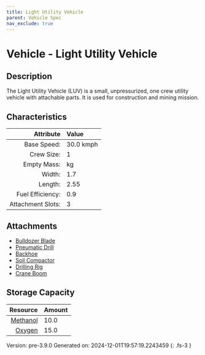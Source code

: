 ```yaml
---
title: Light Utility Vehicle
parent: Vehicle Spec
nav_exclude: true
---
```

# Vehicle - Light Utility Vehicle

## Description
The Light Utility Vehicle (LUV) is a small, unpressurized, one crew utility vehicle with attachable parts.&#10;&#9;&#9;It is used for construction and mining mission.

## Characteristics

| Attribute      | Value |
|--------:|:------|
|Base Speed:|30.0 kmph|
|Crew Size:|1|
|Empty Mass:| kg|
|Width:|1.7|
|Length:|2.55|
|Fuel Efficiency:|0.9|
|Attachment Slots:|3|

## Attachments

- [Bulldozer Blade](../part/bulldozer-blade.html)
- [Pneumatic Drill](../part/pneumatic-drill.html)
- [Backhoe](../part/backhoe.html)
- [Soil Compactor](../part/soil-compactor.html)
- [Drilling Rig](../part/drilling-rig.html)
- [Crane Boom](../part/crane-boom.html)

## Storage Capacity

| Resource      | Amount |
|--------:|:------|
|[Methanol](../resource/methanol.html)|10.0|
|[Oxygen](../resource/oxygen.html)|15.0|

Version: pre-3.9.0 Generated on: 2024-12-01T19:57:19.2243459
{: .fs-3 }